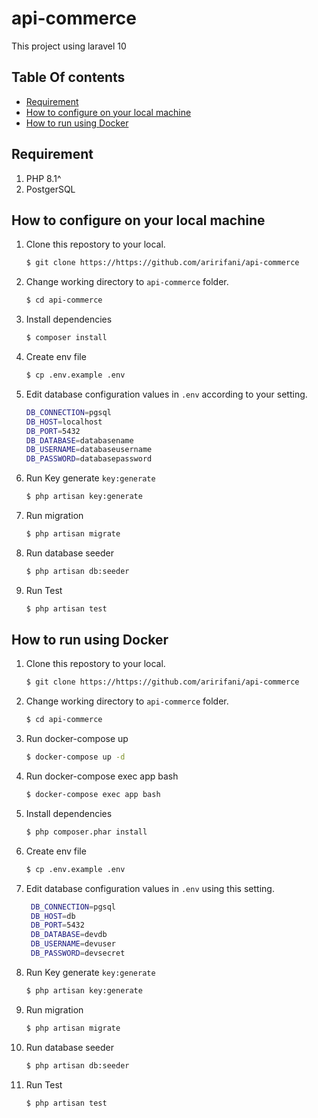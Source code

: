 # api-commerce
This project using laravel 10

## Table Of contents
-   [Requirement](#requirement)
-   [How to configure on your local machine](#how-to-configure-on-your-local-machine)
-   [How to run using Docker](#how-to-run-using-docker)

## Requirement
1. PHP 8.1^
2. PostgerSQL

## How to configure on your local machine
1. Clone this repostory to your local.
   ```bash
   $ git clone https://https://github.com/aririfani/api-commerce
   ```

2. Change working directory to `api-commerce` folder.
   ```bash
   $ cd api-commerce
   ```

3. Install dependencies
   ```bash
   $ composer install
   ```

4. Create env file
   ```bash
   $ cp .env.example .env
   ```

5. Edit database configuration values in `.env` according to your setting.
   ```bash
   DB_CONNECTION=pgsql
   DB_HOST=localhost
   DB_PORT=5432
   DB_DATABASE=databasename
   DB_USERNAME=databaseusername
   DB_PASSWORD=databasepassword
   ```

6. Run Key generate `key:generate`
   ```bash
   $ php artisan key:generate
   ```

7. Run migration
   ```bash
   $ php artisan migrate
   ```

8. Run database seeder
   ```bash
   $ php artisan db:seeder
   ```

9. Run Test
   ```bash
   $ php artisan test
   ```

## How to run using Docker
1. Clone this repostory to your local.
   ```bash
   $ git clone https://https://github.com/aririfani/api-commerce
   ```

2. Change working directory to `api-commerce` folder.
   ```bash
   $ cd api-commerce
   ```

3. Run docker-compose up
   ```bash
   $ docker-compose up -d
   ```

4. Run docker-compose exec app bash
   ```bash
   $ docker-compose exec app bash
   ```

5. Install dependencies
   ```bash
   $ php composer.phar install
   ```

6. Create env file
   ```bash
   $ cp .env.example .env
   ```

5. Edit database configuration values in `.env` using this setting.
   ```bash
    DB_CONNECTION=pgsql
    DB_HOST=db
    DB_PORT=5432
    DB_DATABASE=devdb
    DB_USERNAME=devuser
    DB_PASSWORD=devsecret
   ```

6. Run Key generate `key:generate`
   ```bash
   $ php artisan key:generate
   ```

7. Run migration
   ```bash
   $ php artisan migrate
   ```

8. Run database seeder
   ```bash
   $ php artisan db:seeder
   ```

9. Run Test
   ```bash
   $ php artisan test
   ```